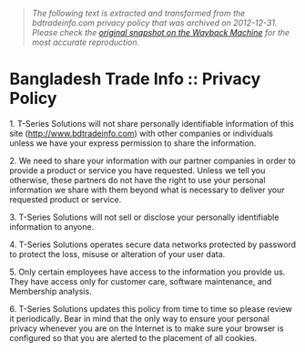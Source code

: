 > *The following text is extracted and transformed from the bdtradeinfo.com privacy policy that was archived on 2012-12-31. Please check the [original snapshot on the Wayback Machine](https://web.archive.org/web/20121231061742id_/http%3A//www.bdtradeinfo.com/form_misc/privacy_policy.asp) for the most accurate reproduction.*

# Bangladesh Trade Info :: Privacy Policy

1\. T-Series Solutions will not share personally identifiable information of this site (http://www.bdtradeinfo.com) with other companies or individuals unless we have your express permission to share the information. 

2\. We need to share your information with our partner companies in order to provide a product or service you have requested. Unless we tell you otherwise, these partners do not have the right to use your personal information we share with them beyond what is necessary to deliver your requested product or service.

3\. T-Series Solutions will not sell or disclose your personally identifiable information to anyone.

4\. T-Series Solutions operates secure data networks protected by password to protect the loss, misuse or alteration of your user data.

5\. Only certain employees have access to the information you provide us. They have access only for customer care, software maintenance, and Membership analysis.

6\. T-Series Solutions updates this policy from time to time so please review it periodically. Bear in mind that the only way to ensure your personal privacy whenever you are on the Internet is to make sure your browser is configured so that you are alerted to the placement of all cookies. 
